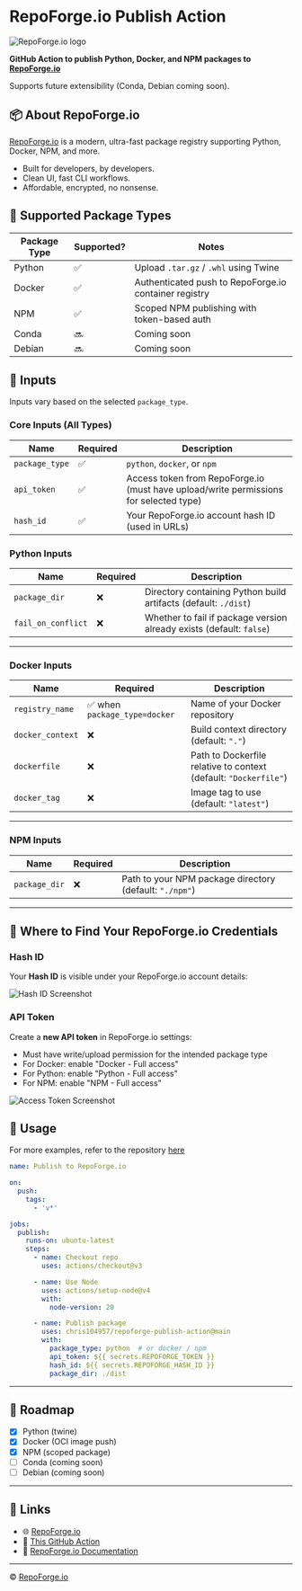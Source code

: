 # RepoForge.io Publish Action

![RepoForge.io logo](./img/logo.png)

**GitHub Action to publish Python, Docker, and NPM packages to [RepoForge.io](https://repoforge.io)**

Supports future extensibility (Conda, Debian coming soon).

## 📦 About RepoForge.io

[RepoForge.io](https://repoforge.io) is a modern, ultra-fast package registry supporting Python, Docker, NPM, and more.

- Built for developers, by developers.
- Clean UI, fast CLI workflows.
- Affordable, encrypted, no nonsense.


## 🚀 Supported Package Types

| Package Type | Supported? | Notes |
|--------------|------------|-------|
| Python       | ✅          | Upload `.tar.gz` / `.whl` using Twine |
| Docker       | ✅          | Authenticated push to RepoForge.io container registry |
| NPM          | ✅          | Scoped NPM publishing with token-based auth |
| Conda        | 🔜          | Coming soon |
| Debian       | 🔜          | Coming soon |



## 🔧 Inputs

Inputs vary based on the selected `package_type`.

### Core Inputs (All Types)

| Name         | Required | Description |
|--------------|----------|-------------|
| `package_type` | ✅ | `python`, `docker`, or `npm` |
| `api_token`  | ✅ | Access token from RepoForge.io (must have upload/write permissions for selected type) |
| `hash_id`    | ✅ | Your RepoForge.io account hash ID (used in URLs) |

### Python Inputs

| Name         | Required | Description |
|--------------|----------|-------------|
| `package_dir` | ❌ | Directory containing Python build artifacts (default: `./dist`) |
| `fail_on_conflict` | ❌ | Whether to fail if package version already exists (default: `false`) |

---

### Docker Inputs

| Name         | Required | Description |
|--------------|----------|-------------|
| `registry_name` | ✅ when `package_type=docker` | Name of your Docker repository |
| `docker_context` | ❌ | Build context directory (default: `"."`) |
| `dockerfile` | ❌ | Path to Dockerfile relative to context (default: `"Dockerfile"`) |
| `docker_tag` | ❌ | Image tag to use (default: `"latest"`) |

---

### NPM Inputs

| Name         | Required | Description |
|--------------|----------|-------------|
| `package_dir` | ❌ | Path to your NPM package directory (default: `"./npm"`) |

---

## 📸 Where to Find Your RepoForge.io Credentials

### Hash ID
Your **Hash ID** is visible under your RepoForge.io account details:

![Hash ID Screenshot](./img/hash-id.png)

### API Token
Create a **new API token** in RepoForge.io settings:

- Must have write/upload permission for the intended package type
- For Docker: enable "Docker - Full access"
- For Python: enable "Python - Full access"
- For NPM: enable "NPM - Full access"

![Access Token Screenshot](./img/api-token.png)

## 🧪 Usage

For more examples, refer to the repository [here](https://github.com/chris104957/repoforge-publish-action-test)

```yaml
name: Publish to RepoForge.io

on:
  push:
    tags:
      - 'v*'

jobs:
  publish:
    runs-on: ubuntu-latest
    steps:
      - name: Checkout repo
        uses: actions/checkout@v3

      - name: Use Node
        uses: actions/setup-node@v4
        with:
          node-version: 20

      - name: Publish package
        uses: chris104957/repoforge-publish-action@main
        with:
          package_type: python  # or docker / npm
          api_token: ${{ secrets.REPOFORGE_TOKEN }}
          hash_id: ${{ secrets.REPOFORGE_HASH_ID }}
          package_dir: ./dist
````

---

## 📍 Roadmap

* [x] Python (twine)
* [x] Docker (OCI image push)
* [x] NPM (scoped package)
* [ ] Conda (coming soon)
* [ ] Debian (coming soon)

---

## 🔗 Links

* 🌐 [RepoForge.io](https://repoforge.io)
* 🐙 [This GitHub Action](https://github.com/chris104957/repoforge-publish-action)
* 📖 [RepoForge.io Documentation](https://help.repoforge.io)

---

© [RepoForge.io](https://repoforge.io)
